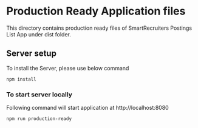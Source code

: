 # Production Ready Application files

This directory contains production ready files of SmartRecruiters Postings List App under dist folder.

## Server setup

To install the Server, please use below command

```
npm install
```

### To start server locally

Following command will start application at http://localhost:8080

```
npm run production-ready
```
